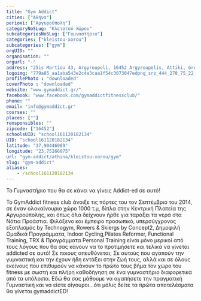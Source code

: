 ```yaml
---
title: "Gym Addict"
cities: ["Αθήνα"]
perioxi: ["Αργυρούπολη"]
categoryNoSLug: "Κλειστού Χώρου"
subcategoriesNoSLug: ["Γυμναστήριο"]
categories: ["kleistou-xorou"]
subcategories: ["gym"]
orgUID: ""
organisation: ""
orgurl: "-"
address: "25is Martiou 43, Argyroupoli, 16452 Argyroupolis, Attiki, Greece"
logoimg: "779a85_aa1aba543e2c4a3caa1f54c3073047edpng_srz_444_278_75_22_050_120_000_png_srz.png"
profilePhoto : "downloaded"
coverPhoto : "downloaded"
website: "www.gymaddict.gr/"
facebook: "www.facebook.com/gymaddictfitnessclub/"
phone: ""
email: "info@gymaddict.gr"
courses: ""
places: [""]
rensponsibles: ""
zipcode: ["16452"]
schoolsUID: "school161120182134"
UID: "school161120182134"
latitude: "37,90446989"
longitude: "23,75266075"
url: "gym-addict/athina/kleistou-xorou/gym"
slug: "gym-addict"
aliases:
    - /school161120182134
---
```



Το Γυμναστήριο που θα σε κάνει να γίνεις Addict-ed σε αυτό!

Το GymAddict fitness club άνοιξε τις πόρτες του τον Σεπτέμβριο του 2014, σε έναν ολοκαίνουριο χώρο 1000 τ.μ, δίπλα στην Κεντρική Πλατεία της Αργυρούπολης, και όπως όλα δείχνουν ήρθε για ταράξει τα νερά στα Νότια Προάστια. Φιλόξενο και έμπειρο προσωπικό, υπερσύγχρονος εξοπλισμός by Technogym, Rowers &amp; Skiergs by Concept2, Δημοφιλή Ομαδικά Προγράμματα, Indoor Cycling,Pilates Reformer, Functional Training, TRX &amp; Προγράμματα Personal Training είναι μόνο μερικοί από τους λόγους που θα σας κάνουν να το προτιμήσετε και τελικά να γίνεται addicted σε αυτό! Σε ποιους απευθύνεται; Σε αυτούς που αγαπούν την γυμναστική και την έχουν ήδη εντάξει στην ζωή τους, αλλά και σε όλους εκείνους που επιθυμούν να κάνουν το πρώτο τους βήμα τον χώρο του fitness με σωστή και πλήρη καθοδήγηση σε ένα γυμναστήριο διαφορετικά από τα υπόλοιπα. Εδώ θα σας μάθουμε να αγαπήσετε την πραγματική Γυμναστική και να είστε σίγουροι...ότι μόλις δείτε τα πρώτα αποτελέσματα θα γίνεται gymaddictED!
